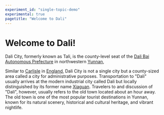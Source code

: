```yaml
---
experiment_id: "single-topic-demo"
experimental: true
pagetitle: "Welcome to Dali"
---
```


# Welcome to Dali! ##

Dali City, formerly known as Tali, is the county-level seat of the [Dali Bai Autonomous Prefecture](https://en.wikipedia.org/wiki/Dali_Bai_Autonomous_Prefecture) in northwestern [Yunnan](https://en.wikipedia.org/wiki/Yunnan),

Similar to [Carlisle](https://en.wikipedia.org/wiki/City_of_Carlisle) in [England](https://en.wikipedia.org/wiki/England), Dali City is not a single city but a county-sized area called a city for administrative purposes. Transportation to "Dali" usually arrives at the modern industrial city called Dali but locally distinguished by its former name [Xiaguan](https://en.wikipedia.org/wiki/Xiaguan,_Dali_City). Travelers to and discussion of "Dali", however, usually refers to the old town located about an hour away. The old town is one of the most popular tourist destinations in Yunnan, known for its natural scenery, historical and cultural heritage, and vibrant nightlife.